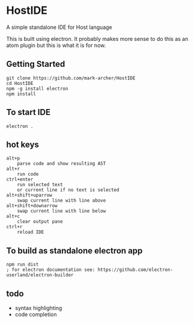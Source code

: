 # HostIDE
A simple standalone IDE for Host language
    
This is built using electron.  It probably makes more sense to do this as an atom plugin but this is what it is for now.

## Getting Started 
    git clone https://github.com/mark-archer/HostIDE
    cd HostIDE
    npm -g install electron 
    npm install
    
## To start IDE
    electron .

## hot keys
    alt+p
        parse code and show resulting AST
    alt+r
        run code
    ctrl+enter
        run selected text 
        or current line if no text is selected
    alt+shift+uparrow
        swap current line with line above
    alt+shift+downarrow
        swap current line with line below
    alt+c
        clear output pane
    ctrl+r
        reload IDE
        
        
## To build as standalone electron app     
    npm run dist
    ; for electron documentation see: https://github.com/electron-userland/electron-builder

## todo
- syntax highlighting 
- code completion